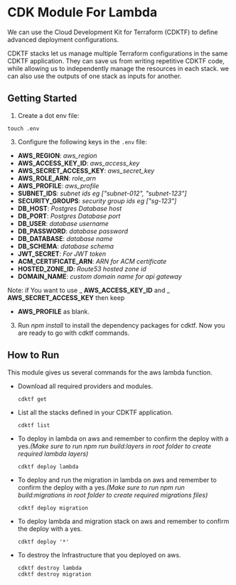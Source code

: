 # CDK Module For Lambda

We can use the Cloud Development Kit for Terraform (CDKTF) to define advanced deployment configurations.

CDKTF stacks let us manage multiple Terraform configurations in the same CDKTF application. They can save us from writing repetitive CDKTF code, while allowing us to independently manage the resources in each stack. we can also use the outputs of one stack as inputs for another.

## Getting Started

1. Create a dot env file:

```shell
touch .env
```

3. Configure the following keys in the `.env` file:

- **AWS_REGION**: _aws_region_
- **AWS_ACCESS_KEY_ID**: _aws_access_key_
- **AWS_SECRET_ACCESS_KEY**: _aws_secret_key_
- **AWS_ROLE_ARN**: _role_arn_
- **AWS_PROFILE**: _aws_profile_
- **SUBNET_IDS**: _subnet ids eg ["subnet-012", "subnet-123"]_
- **SECURITY_GROUPS**: _security group ids eg ["sg-123"]_
- **DB_HOST**: _Postgres Database host_
- **DB_PORT**: _Postgres Database port_
- **DB_USER**: _database username_
- **DB_PASSWORD**: _database password_
- **DB_DATABASE**: _database name_
- **DB_SCHEMA**: _database schema_
- **JWT_SECRET**: _For JWT token_
- **ACM_CERTIFICATE_ARN**: _ARN for ACM certificate_
- **HOSTED_ZONE_ID**: _Route53 hosted zone id_
- **DOMAIN_NAME**: _custom domain name for api gateway_

Note: if You want to use _ **AWS_ACCESS_KEY_ID** and _ **AWS_SECRET_ACCESS_KEY** then keep

- **AWS_PROFILE** as blank.

3. Run _npm install_ to install the dependency packages for cdktf. Now you are ready to go with cdktf commands.

## How to Run

This module gives us several commands for the aws lambda function.

- Download all required providers and modules.
  ```shell
  cdktf get
  ```
- List all the stacks defined in your CDKTF application.
  ```shell
  cdktf list
  ```
- To deploy in lambda on aws and remember to confirm the deploy with a yes._(Make sure to run npm run build:layers in root folder to create required lambda layers)_
  ```shell
  cdktf deploy lambda
  ```
- To deploy and run the migration in lambda on aws and remember to confirm the deploy with a yes._(Make sure to run npm run build:migrations in root folder to create required migrations files)_

  ```shell
  cdktf deploy migration
  ```

- To deploy lambda and migration stack on aws and remember to confirm the deploy with a yes.
  ```shell
  cdktf deploy '*'
  ```
- To destroy the Infrastructure that you deployed on aws.
  ```shell
  cdktf destroy lambda
  cdktf destroy migration
  ```
